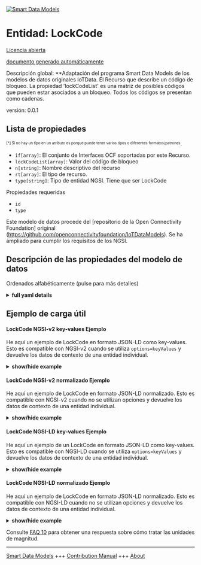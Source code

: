 <!-- 10-Header -->  
[![Smart Data Models](https://smartdatamodels.org/wp-content/uploads/2022/01/SmartDataModels_logo.png "Logo")](https://smartdatamodels.org)  
Entidad: LockCode  
=================<!-- /10-Header -->  
<!-- 15-License -->  
[Licencia abierta](https://github.com/smart-data-models//dataModel.OCF/blob/master/LockCode/LICENSE.md)  
[documento generado automáticamente](https://docs.google.com/presentation/d/e/2PACX-1vTs-Ng5dIAwkg91oTTUdt8ua7woBXhPnwavZ0FxgR8BsAI_Ek3C5q97Nd94HS8KhP-r_quD4H0fgyt3/pub?start=false&loop=false&delayms=3000#slide=id.gb715ace035_0_60)  
<!-- /15-License -->  
<!-- 20-Description -->  
Descripción global: **Adaptación del programa Smart Data Models de los modelos de datos originales IoTData. El Recurso que describe un código de bloqueo. La propiedad 'lockCodeList' es una matriz de posibles códigos que pueden estar asociados a un bloqueo. Todos los códigos se presentan como cadenas.  
versión: 0.0.1  
<!-- /20-Description -->  
<!-- 30-PropertiesList -->  

## Lista de propiedades  

<sup><sub>[*] Si no hay un tipo en un atributo es porque puede tener varios tipos o diferentes formatos/patrones</sub></sup>.  
- `if[array]`: El conjunto de Interfaces OCF soportadas por este Recurso.  - `lockCodeList[array]`: Valor del código de bloqueo  - `n[string]`: Nombre descriptivo del recurso  - `rt[array]`: El tipo de recurso.  - `type[string]`: Tipo de entidad NGSI. Tiene que ser LockCode  <!-- /30-PropertiesList -->  
<!-- 35-RequiredProperties -->  
Propiedades requeridas  
- `id`  - `type`  <!-- /35-RequiredProperties -->  
<!-- 40-RequiredProperties -->  
Este modelo de datos procede del [repositorio de la Open Connectivity Foundation] original (https://github.com/openconnectivityfoundation/IoTDataModels). Se ha ampliado para cumplir los requisitos de los NGSI.  
<!-- /40-RequiredProperties -->  
<!-- 50-DataModelHeader -->  
## Descripción de las propiedades del modelo de datos  
Ordenados alfabéticamente (pulse para más detalles)  
<!-- /50-DataModelHeader -->  
<!-- 60-ModelYaml -->  
<details><summary><strong>full yaml details</strong></summary>    
```yaml  
LockCode:    
  description: Smart Data Models Program adaptation of the original IoTData data Models. The Resource describing a lock code. The Property 'lockCodeList' is an array of possible codes that may be associated with a lock. The codes are all presented as strings.    
  properties:    
    if:    
      description: The OCF Interface set supported by this Resource.    
      items:    
        enum:    
          - oic.if.a    
          - oic.if.baseline    
        type: string    
      minItems: 2    
      readOnly: true    
      type: array    
      uniqueItems: true    
      x-ngsi:    
        type: Property    
    lockCodeList:    
      description: The value for the lock code    
      items:    
        type: string    
      type: array    
      x-ngsi:    
        type: Property    
    n:    
      description: Friendly name of the Resource    
      maxLength: 64    
      readOnly: true    
      type: string    
      x-ngsi:    
        type: Property    
    rt:    
      description: The Resource Type.    
      items:    
        enum:    
          - oic.r.lock.code    
        maxLength: 64    
        type: string    
      minItems: 1    
      readOnly: true    
      type: array    
      uniqueItems: true    
      x-ngsi:    
        type: Property    
    type:    
      description: NGSI entity type. It has to be LockCode    
      enum:    
        - LockCode    
      type: string    
      x-ngsi:    
        type: Property    
  required:    
    - id    
    - type    
  type: object    
  x-derived-from: https://github.com/OpenInterConnect/IoTDataModels/blob/master/LockCodeResURI.swagger.json    
  x-disclaimer: 'Redistribution and use in source and binary forms, with or without modification, are permitted  provided that the license conditions are met. Copyleft (c) 2022 Contributors to Smart Data Models Program'    
  x-license-url: https://github.com/smart-data-models/dataModel.OCF/blob/master/LockCode/LICENSE.md    
  x-model-schema: https://smart-data-models.github.io/dataModel.IoTDataModels/LockCode/schema.json    
  x-model-tags: OCF    
  x-version: 0.0.1    
```  
</details>    
<!-- /60-ModelYaml -->  
<!-- 70-MiddleNotes -->  
<!-- /70-MiddleNotes -->  
<!-- 80-Examples -->  
## Ejemplo de carga útil  
#### LockCode NGSI-v2 key-values Ejemplo  
He aquí un ejemplo de LockCode en formato JSON-LD como key-values. Esto es compatible con NGSI-v2 cuando se utiliza `options=keyValues` y devuelve los datos de contexto de una entidad individual.  
<details><summary><strong>show/hide example</strong></summary>    
```json  
{  
  "id": "urn:ngsi-ld:LockCode:id:UAFO:32880755",  
  "dateCreated": "1973-11-19T13:11:24Z",  
  "dateModified": "1976-10-21T20:02:58Z",  
  "source": "Big their thing bank growth. Court adult matter structure. Ask focus artist young speak. Part actually song lead financial summer.",  
  "name": "Most case this be. Factor leader weight science firm miss bed if. Play still wait evidence however without.",  
  "alternateName": "Each kitchen soldier take if brother. Assume our article close couple school five issue. Lot policy maybe culture notice.",  
  "description": "Candidate why industry apply. Late official the represent window mind especially. Cultural rock need learn organization evening.",  
  "dataProvider": "Shake campaign culture church ok. Money thing agree. Hair few cause many some resource wide.",  
  "owner": [  
    "urn:ngsi-ld:LockCode:items:BPFG:16122473",  
    "urn:ngsi-ld:LockCode:items:KYAO:28376534"  
  ],  
  "seeAlso": [  
    "urn:ngsi-ld:LockCode:items:IQKM:49639880",  
    "urn:ngsi-ld:LockCode:items:HHKM:59980343"  
  ],  
  "location": {  
    "type": "Point",  
    "coordinates": [  
      40.5582215,  
      -6.700416  
    ]  
  },  
  "address": {  
    "streetAddress": "Fall would bar under. Soldier certain group expert could specific mouth off. World successful special ball adult yourself.",  
    "addressLocality": "Energy least many Democrat box occur.",  
    "addressRegion": "Certain large sort avoid cultural. Pay movement save from consumer turn.",  
    "addressCountry": "Worker theory speak truth. Tell college skill. Matter customer range none story likely.",  
    "postalCode": "Deep remember return energy employee mouth anyone full. Remember father ok figure record election rule simply. Maybe test vote result identify often growth.",  
    "postOfficeBoxNumber": "Wife what allow various high threat black war. Model million yourself. Either stand right suggest add however north."  
  },  
  "areaServed": "Hold state wait point camera marriage according. Newspaper partner teach rest candidate. Provide yard black pattern."  
}  
```  
</details>  
#### LockCode NGSI-v2 normalizado Ejemplo  
He aquí un ejemplo de LockCode en formato JSON-LD normalizado. Esto es compatible con NGSI-v2 cuando no se utilizan opciones y devuelve los datos de contexto de una entidad individual.  
<details><summary><strong>show/hide example</strong></summary>    
```json  
{  
  "id": {  
    "type": "string",  
    "value": "urn:ngsi-ld:LockCode:id:UAFO:32880755"  
  },  
  "dateCreated": {  
    "format": "date-time",  
    "type": "string",  
    "value": "1973-11-19T13:11:24Z"  
  },  
  "dateModified": {  
    "format": "date-time",  
    "type": "string",  
    "value": "1976-10-21T20:02:58Z"  
  },  
  "source": {  
    "type": "string",  
    "value": "Big their thing bank growth. Court adult matter structure. Ask focus artist young speak. Part actually song lead financial summer."  
  },  
  "name": {  
    "type": "string",  
    "value": "Most case this be. Factor leader weight science firm miss bed if. Play still wait evidence however without."  
  },  
  "alternateName": {  
    "type": "string",  
    "value": "Each kitchen soldier take if brother. Assume our article close couple school five issue. Lot policy maybe culture notice."  
  },  
  "description": {  
    "type": "string",  
    "value": "Candidate why industry apply. Late official the represent window mind especially. Cultural rock need learn organization evening."  
  },  
  "dataProvider": {  
    "type": "string",  
    "value": "Shake campaign culture church ok. Money thing agree. Hair few cause many some resource wide."  
  },  
  "owner": {  
    "type": "array",  
    "value": [  
      "urn:ngsi-ld:LockCode:items:BPFG:16122473",  
      "urn:ngsi-ld:LockCode:items:KYAO:28376534"  
    ]  
  },  
  "seeAlso": {  
    "type": "array",  
    "value": [  
      "urn:ngsi-ld:LockCode:items:IQKM:49639880",  
      "urn:ngsi-ld:LockCode:items:HHKM:59980343"  
    ]  
  },  
  "location": {  
    "type": "object",  
    "value": {  
      "type": "Point",  
      "coordinates": [  
        40.5582215,  
        -6.700416  
      ]  
    }  
  },  
  "address": {  
    "type": "object",  
    "value": {  
      "streetAddress": "Fall would bar under. Soldier certain group expert could specific mouth off. World successful special ball adult yourself.",  
      "addressLocality": "Energy least many Democrat box occur.",  
      "addressRegion": "Certain large sort avoid cultural. Pay movement save from consumer turn.",  
      "addressCountry": "Worker theory speak truth. Tell college skill. Matter customer range none story likely.",  
      "postalCode": "Deep remember return energy employee mouth anyone full. Remember father ok figure record election rule simply. Maybe test vote result identify often growth.",  
      "postOfficeBoxNumber": "Wife what allow various high threat black war. Model million yourself. Either stand right suggest add however north."  
    }  
  },  
  "areaServed": {  
    "type": "string",  
    "value": "Hold state wait point camera marriage according. Newspaper partner teach rest candidate. Provide yard black pattern."  
  }  
}  
```  
</details>  
#### LockCode NGSI-LD key-values Ejemplo  
He aquí un ejemplo de un LockCode en formato JSON-LD como key-values. Esto es compatible con NGSI-LD cuando se utiliza `options=keyValues` y devuelve los datos de contexto de una entidad individual.  
<details><summary><strong>show/hide example</strong></summary>    
```json  
{  
    "id": "urn:ngsi-ld:LockCode:id:UAFO:32880755",  
    "dateCreated": "1973-11-19T13:11:24Z",  
    "dateModified": "1976-10-21T20:02:58Z",  
    "source": "Big their thing bank growth. Court adult matter structure. Ask focus artist young speak. Part actually song lead financial summer.",  
    "name": "Most case this be. Factor leader weight science firm miss bed if. Play still wait evidence however without.",  
    "alternateName": "Each kitchen soldier take if brother. Assume our article close couple school five issue. Lot policy maybe culture notice.",  
    "description": "Candidate why industry apply. Late official the represent window mind especially. Cultural rock need learn organization evening.",  
    "dataProvider": "Shake campaign culture church ok. Money thing agree. Hair few cause many some resource wide.",  
    "owner": [  
        "urn:ngsi-ld:LockCode:items:BPFG:16122473",  
        "urn:ngsi-ld:LockCode:items:KYAO:28376534"  
    ],  
    "seeAlso": [  
        "urn:ngsi-ld:LockCode:items:IQKM:49639880",  
        "urn:ngsi-ld:LockCode:items:HHKM:59980343"  
    ],  
    "location": {  
        "type": "Point",  
        "coordinates": [  
            40.5582215,  
            -6.700416  
        ]  
    },  
    "address": {  
        "streetAddress": "Fall would bar under. Soldier certain group expert could specific mouth off. World successful special ball adult yourself.",  
        "addressLocality": "Energy least many Democrat box occur.",  
        "addressRegion": "Certain large sort avoid cultural. Pay movement save from consumer turn.",  
        "addressCountry": "Worker theory speak truth. Tell college skill. Matter customer range none story likely.",  
        "postalCode": "Deep remember return energy employee mouth anyone full. Remember father ok figure record election rule simply. Maybe test vote result identify often growth.",  
        "postOfficeBoxNumber": "Wife what allow various high threat black war. Model million yourself. Either stand right suggest add however north."  
    },  
    "areaServed": "Hold state wait point camera marriage according. Newspaper partner teach rest candidate. Provide yard black pattern.",  
    "@context": [  
        "https://smartdatamodels.org/context.jsonld",  
        "https://raw.githubusercontent.com/smart-data-models/dataModel.OCF/master/context.jsonld"  
    ]  
}  
```  
</details>  
#### LockCode NGSI-LD normalizado Ejemplo  
He aquí un ejemplo de LockCode en formato JSON-LD normalizado. Esto es compatible con NGSI-LD cuando no se utilizan opciones y devuelve los datos de contexto de una entidad individual.  
<details><summary><strong>show/hide example</strong></summary>    
```json  
{  
    "id": "urn:ngsi-ld:LockCode:id:DSOC:42964529",  
    "dateCreated": {  
        "type": "Property",  
        "value": {  
            "@type": "DateTime",  
            "@value": "1994-04-07T20:31:59Z"  
        }  
    },  
    "dateModified": {  
        "type": "Property",  
        "value": {  
            "@type": "DateTime",  
            "@value": "2010-09-17T15:38:07Z"  
        }  
    },  
    "source": {  
        "type": "Property",  
        "value": "Among happy produce class."  
    },  
    "name": {  
        "type": "Property",  
        "value": "Quality red believe leader sure contain. Indicate final policy question change environment person."  
    },  
    "alternateName": {  
        "type": "Property",  
        "value": "Return key window decision. Only take today."  
    },  
    "description": {  
        "type": "Property",  
        "value": "Audience challenge three main experience what. Personal American ago cold. Next financial administration deal."  
    },  
    "dataProvider": {  
        "type": "Property",  
        "value": "Claim cold throughout oil network. Conference sort day yard or financial. Easy take cultural apply program determine send mind."  
    },  
    "owner": {  
        "type": "Property",  
        "value": [  
            "urn:ngsi-ld:LockCode:items:CCGS:49580900",  
            "urn:ngsi-ld:LockCode:items:LFBS:64671066"  
        ]  
    },  
    "seeAlso": {  
        "type": "Property",  
        "value": [  
            "urn:ngsi-ld:LockCode:items:WDUI:94831427"  
        ]  
    },  
    "location": {  
        "type": "Property",  
        "value": {  
            "type": "Point",  
            "coordinates": [  
                26.500678,  
                7.456238  
            ]  
        }  
    },  
    "address": {  
        "type": "Property",  
        "value": {  
            "streetAddress": "Well more treat movement wind. Finish attorney realize daughter office share back.",  
            "addressLocality": "Cold care relate until among any. Television education law.",  
            "addressRegion": "Summer bad cause take. Mention before quickly dark. Across community end behavior before.",  
            "addressCountry": "Current his state I. Available next which health. Week matter collection prevent.",  
            "postalCode": "Education tell energy middle raise continue. Teach must site trouble.",  
            "postOfficeBoxNumber": "Down common plant kind. Really strong somebody and only executive consumer. Too reflect affect buy painting."  
        }  
    },  
    "areaServed": {  
        "type": "Property",  
        "value": "Recognize be page unit well behind. Contain always right son minute world."  
    },  
    "@context": [  
        "https://smartdatamodels.org/context.jsonld",  
        "https://raw.githubusercontent.com/smart-data-models/dataModel.OCF/master/context.jsonld"  
    ]  
}  
```  
</details><!-- /80-Examples -->  
<!-- 90-FooterNotes -->  
<!-- /90-FooterNotes -->  
<!-- 95-Units -->  
Consulte [FAQ 10](https://smartdatamodels.org/index.php/faqs/) para obtener una respuesta sobre cómo tratar las unidades de magnitud.  
<!-- /95-Units -->  
<!-- 97-LastFooter -->  
---  
[Smart Data Models](https://smartdatamodels.org) +++ [Contribution Manual](https://bit.ly/contribution_manual) +++ [About](https://bit.ly/Introduction_SDM)<!-- /97-LastFooter -->  
